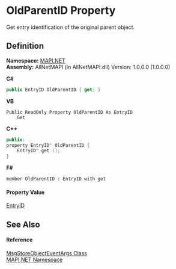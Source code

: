 # OldParentID Property


Get entry identification of the original parent object.



## Definition
**Namespace:** <a href="5bef4637-66f8-16d4-e5f4-4d0da57a1538.md">MAPI.NET</a>  
**Assembly:** AllNetMAPI (in AllNetMAPI.dll) Version: 1.0.0.0 (1.0.0.0)

**C#**
``` C#
public EntryID OldParentID { get; }
```
**VB**
``` VB
Public ReadOnly Property OldParentID As EntryID
	Get
```
**C++**
``` C++
public:
property EntryID^ OldParentID {
	EntryID^ get ();
}
```
**F#**
``` F#
member OldParentID : EntryID with get
```



#### Property Value
<a href="db2ff999-cb6d-b06d-47cc-55b8797d7482.md">EntryID</a>

## See Also


#### Reference
<a href="6d88cbf2-403c-24bb-f59d-466e86328fd4.md">MsgStoreObjectEventArgs Class</a>  
<a href="5bef4637-66f8-16d4-e5f4-4d0da57a1538.md">MAPI.NET Namespace</a>  
